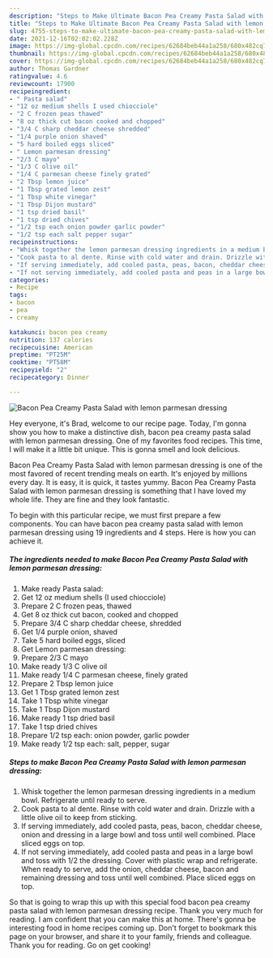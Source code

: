 ```yaml
---
description: "Steps to Make Ultimate Bacon Pea Creamy Pasta Salad with lemon parmesan dressing"
title: "Steps to Make Ultimate Bacon Pea Creamy Pasta Salad with lemon parmesan dressing"
slug: 4755-steps-to-make-ultimate-bacon-pea-creamy-pasta-salad-with-lemon-parmesan-dressing
date: 2021-12-16T02:02:02.228Z
image: https://img-global.cpcdn.com/recipes/62684beb44a1a258/680x482cq70/bacon-pea-creamy-pasta-salad-with-lemon-parmesan-dressing-recipe-main-photo.jpg
thumbnail: https://img-global.cpcdn.com/recipes/62684beb44a1a258/680x482cq70/bacon-pea-creamy-pasta-salad-with-lemon-parmesan-dressing-recipe-main-photo.jpg
cover: https://img-global.cpcdn.com/recipes/62684beb44a1a258/680x482cq70/bacon-pea-creamy-pasta-salad-with-lemon-parmesan-dressing-recipe-main-photo.jpg
author: Thomas Gardner
ratingvalue: 4.6
reviewcount: 17900
recipeingredient:
- " Pasta salad"
- "12 oz medium shells I used chiocciole"
- "2 C frozen peas thawed"
- "8 oz thick cut bacon cooked and chopped"
- "3/4 C sharp cheddar cheese shredded"
- "1/4 purple onion shaved"
- "5 hard boiled eggs sliced"
- " Lemon parmesan dressing"
- "2/3 C mayo"
- "1/3 C olive oil"
- "1/4 C parmesan cheese finely grated"
- "2 Tbsp lemon juice"
- "1 Tbsp grated lemon zest"
- "1 Tbsp white vinegar"
- "1 Tbsp Dijon mustard"
- "1 tsp dried basil"
- "1 tsp dried chives"
- "1/2 tsp each onion powder garlic powder"
- "1/2 tsp each salt pepper sugar"
recipeinstructions:
- "Whisk together the lemon parmesan dressing ingredients in a medium bowl. Refrigerate until ready to serve."
- "Cook pasta to al dente. Rinse with cold water and drain. Drizzle with a little olive oil to keep from sticking."
- "If serving immediately, add cooled pasta, peas, bacon, cheddar cheese, onion and dressing in a large bowl and toss until well combined. Place sliced eggs on top."
- "If not serving immediately, add cooled pasta and peas in a large bowl and toss with 1/2 the dressing. Cover with plastic wrap and refrigerate. When ready to serve, add the onion, cheddar cheese, bacon and remaining dressing and toss until well combined. Place sliced eggs on top."
categories:
- Recipe
tags:
- bacon
- pea
- creamy

katakunci: bacon pea creamy 
nutrition: 137 calories
recipecuisine: American
preptime: "PT25M"
cooktime: "PT58M"
recipeyield: "2"
recipecategory: Dinner

---
```



![Bacon Pea Creamy Pasta Salad with lemon parmesan dressing](https://img-global.cpcdn.com/recipes/62684beb44a1a258/680x482cq70/bacon-pea-creamy-pasta-salad-with-lemon-parmesan-dressing-recipe-main-photo.jpg)

Hey everyone, it's Brad, welcome to our recipe page. Today, I'm gonna show you how to make a distinctive dish, bacon pea creamy pasta salad with lemon parmesan dressing. One of my favorites food recipes. This time, I will make it a little bit unique. This is gonna smell and look delicious.

Bacon Pea Creamy Pasta Salad with lemon parmesan dressing is one of the most favored of recent trending meals on earth. It's enjoyed by millions every day. It is easy, it is quick, it tastes yummy. Bacon Pea Creamy Pasta Salad with lemon parmesan dressing is something that I have loved my whole life. They are fine and they look fantastic.




To begin with this particular recipe, we must first prepare a few components. You can have bacon pea creamy pasta salad with lemon parmesan dressing using 19 ingredients and 4 steps. Here is how you can achieve it.

<!--inarticleads1-->

##### The ingredients needed to make Bacon Pea Creamy Pasta Salad with lemon parmesan dressing:

1. Make ready  Pasta salad:
1. Get 12 oz medium shells (I used chiocciole)
1. Prepare 2 C frozen peas, thawed
1. Get 8 oz thick cut bacon, cooked and chopped
1. Prepare 3/4 C sharp cheddar cheese, shredded
1. Get 1/4 purple onion, shaved
1. Take 5 hard boiled eggs, sliced
1. Get  Lemon parmesan dressing:
1. Prepare 2/3 C mayo
1. Make ready 1/3 C olive oil
1. Make ready 1/4 C parmesan cheese, finely grated
1. Prepare 2 Tbsp lemon juice
1. Get 1 Tbsp grated lemon zest
1. Take 1 Tbsp white vinegar
1. Take 1 Tbsp Dijon mustard
1. Make ready 1 tsp dried basil
1. Take 1 tsp dried chives
1. Prepare 1/2 tsp each: onion powder, garlic powder
1. Make ready 1/2 tsp each: salt, pepper, sugar




<!--inarticleads2-->

##### Steps to make Bacon Pea Creamy Pasta Salad with lemon parmesan dressing:

1. Whisk together the lemon parmesan dressing ingredients in a medium bowl. Refrigerate until ready to serve.
1. Cook pasta to al dente. Rinse with cold water and drain. Drizzle with a little olive oil to keep from sticking.
1. If serving immediately, add cooled pasta, peas, bacon, cheddar cheese, onion and dressing in a large bowl and toss until well combined. Place sliced eggs on top.
1. If not serving immediately, add cooled pasta and peas in a large bowl and toss with 1/2 the dressing. Cover with plastic wrap and refrigerate. When ready to serve, add the onion, cheddar cheese, bacon and remaining dressing and toss until well combined. Place sliced eggs on top.




So that is going to wrap this up with this special food bacon pea creamy pasta salad with lemon parmesan dressing recipe. Thank you very much for reading. I am confident that you can make this at home. There's gonna be interesting food in home recipes coming up. Don't forget to bookmark this page on your browser, and share it to your family, friends and colleague. Thank you for reading. Go on get cooking!
